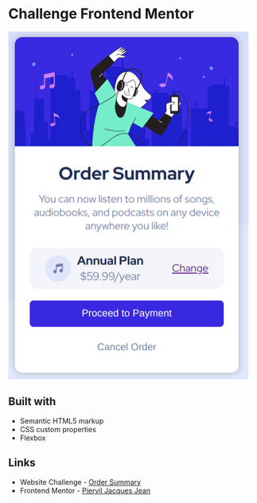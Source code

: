 # Challenge Frontend Mentor


![](./assets/order.png)


## Built with

- Semantic HTML5 markup
- CSS custom properties
- Flexbox


## Links

- Website Challenge - [Order Summary](https://order-summary-piervil.vercel.app/)
- Frontend Mentor - [Piervil Jacques Jean](https://www.frontendmentor.io/profile/Piervil)